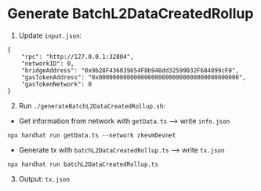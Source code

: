 # Generate BatchL2DataCreatedRollup
1. Update `input.json`:
```
{
    "rpc": "http://127.0.0.1:32804",
    "networkID": 0,
    "bridgeAddress": "0x9b28F436039654F8b948dd32599032F684899cF0",
    "gasTokenAddress": "0x0000000000000000000000000000000000000000",
    "gasTokenNetwork": 0
}
```
2. Run `./generateBatchL2DataCreatedRollup.sh`:
- Get information from network with `getData.ts` --> write `info.json`
```
npx hardhat run getData.ts --network zkevmDevnet
```
- Generate tx with `batchL2DataCreatedRollup.ts` --> write `tx.json`
```
npx hardhat run batchL2DataCreatedRollup.ts
```
3. Output: `tx.json`